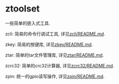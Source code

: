 # ztoolset

一些简单的嵌入式工具.

zcli: 简易的命令行调试工具, 详见[zcli/README.md](zcli/README.md).

zkey: 简易的按键库, 详见[zkey/README.md](zkey/README.md).

ztar: 简单的tar文件管理库, 详见[ztar/README.md](ztar/README.md).

zcrc32: 简单的crc32计算器, 详见[zcrc32/README.md](zcrc32/README.md).

zpin: 统一的gpio读写操作, 详见[zpin/README.md](zpin/README.md).
